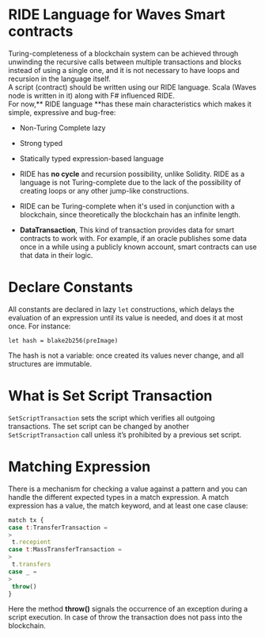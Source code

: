 # RIDE Language for Waves Smart contracts

Turing-completeness of a blockchain system can be achieved through unwinding the recursive calls between multiple transactions and blocks instead of using a single one, and it is not necessary to have loops and recursion in the language itself.  
A script \(contract\) should be written using our RIDE language. Scala \(Waves node is written in it\) along with F\# influenced RIDE.  
For now,** RIDE language **has these main characteristics which makes it simple, expressive and bug-free:

* Non-Turing Complete lazy

* Strong typed

* Statically typed expression-based language

* RIDE has **no cycle** and recursion possibility, unlike Solidity. RIDE as a language is not Turing-complete due to the lack of the possibility of creating loops or any other jump-like constructions.

* RIDE can be Turing-complete when it's used in conjunction with a blockchain, since theoretically the blockchain has an infinite length.
* **DataTransaction**, This kind of transaction provides data for smart contracts to work with. For example, if an oracle publishes some data once in a while using a publicly known account, smart contracts can use that data in their logic.

# Declare Constants

All constants are declared in lazy `let` constructions, which delays the evaluation of an expression until its value is needed, and does it at most once. For instance:

`let hash = blake2b256(preImage)`

The hash is not a variable: once created its values never change, and all structures are immutable.

# What is Set Script Transaction

`SetScriptTransaction` sets the script which verifies all outgoing transactions. The set script can be changed by another `SetScriptTransaction` call unless it’s prohibited by a previous set script.

# Matching Expression

There is a mechanism for checking a value against a pattern and you can handle the different expected types in a match expression. A match expression has a value, the match keyword, and at least one case clause:

```js
match tx {
case t:TransferTransaction =
>
 t.recepient
case t:MassTransferTransaction =
>
 t.transfers
case _ =
>
 throw()
}
```

Here the method **throw\(\)** signals the occurrence of an exception during a script execution. In case of throw the transaction does not pass into the blockchain.

